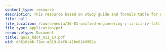 ```yaml
---
content_type: resource
description: This resource based on study guide and formula table for quiz.
file: null
file_location: /coursemedia/16-01-unified-engineering-i-ii-iii-iv-fall-2005-spring-2006/d6610abb79ace81984f041be6249952a_quiz_hdot_m11_14.pdf
file_type: application/pdf
resourcetype: Document
title: quiz_hdot_m11_14.pdf
uid: d6610abb-79ac-e819-84f0-41be6249952a
---
```

